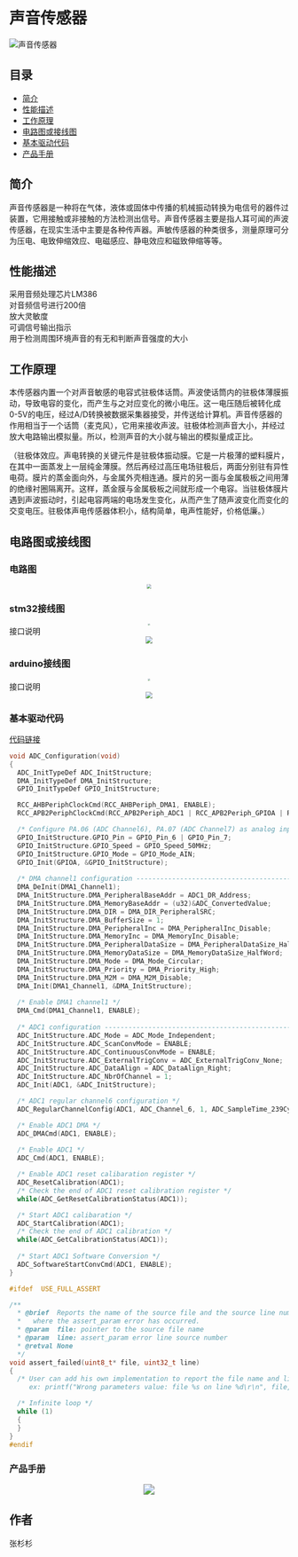 # 声音传感器
![声音传感器](./声音传感器.png)
## 目录
* [简介](#简介)
* [性能描述](#性能描述)
* [工作原理](#工作原理)
* [电路图或接线图](#电路图或接线图)
* [基本驱动代码](#基本驱动代码)
* [产品手册](#产品手册)


<a introduction="简介"></a>
## 简介
声音传感器是一种将在气体，液体或固体中传播的机械振动转换为电信号的器件过装置，它用接触或非接触的方法检测出信号。声音传感器主要是指人耳可闻的声波传感器，在现实生活中主要是各种传声器。声敏传感器的种类很多，测量原理可分为压电、电致伸缩效应、电磁感应、静电效应和磁致伸缩等等。<br/>

<a performance="性能描述"></a>
## 性能描述
采用音频处理芯片LM386<br/>
对音频信号进行200倍<br/>
放大灵敏度<br/>
可调信号输出指示<br/>
用于检测周围环境声音的有无和判断声音强度的大小<br/>

<a work="工作原理"></a>
## 工作原理
本传感器内置一个对声音敏感的电容式驻极体话筒。声波使话筒内的驻极体薄膜振动，导致电容的变化，而产生与之对应变化的微小电压。这一电压随后被转化成0-5V的电压，经过A/D转换被数据采集器接受，并传送给计算机。声音传感器的作用相当于一个话筒（麦克风），它用来接收声波。驻极体检测声音大小，并经过放大电路输出模拟量。所以，检测声音的大小就与输出的模拟量成正比。<br/>

（驻极体效应。声电转换的关键元件是驻极体振动膜。它是一片极薄的塑料膜片，在其中一面蒸发上一层纯金薄膜。然后再经过高压电场驻极后，两面分别驻有异性电荷。膜片的蒸金面向外，与金属外壳相连通。膜片的另一面与金属极板之间用薄的绝缘衬圈隔离开。这样，蒸金膜与金属极板之间就形成一个电容。当驻极体膜片遇到声波振动时，引起电容两端的电场发生变化，从而产生了随声波变化而变化的交变电压。驻极体声电传感器体积小，结构简单，电声性能好，价格低廉。）<br/>

<a picture="电路图或接线图"></a>
## 电路图或接线图
### 电路图
<div align=center>
<img src="./电路图.png" style="zoom:50%" />
</div>

### stm32接线图
<div align=center>
<img src="./stm32接线图.png" style="zoom:20%" />
</div>
接口说明<br/>
<div align=center>
<img src="./stm32.png" style="zoom:80%" />
</div>

### arduino接线图
<div align=center>
<img src="./arduino接线图.png" style="zoom:20%" />
</div>
接口说明<br/>
<div align=center>
<img src="./arduino.png" style="zoom:75%" />
</div>

<a daima="基本驱动代码"></a>
### 基本驱动代码
[代码链接]()
```cpp
void ADC_Configuration(void)
{
  ADC_InitTypeDef ADC_InitStructure;
  DMA_InitTypeDef DMA_InitStructure;
  GPIO_InitTypeDef GPIO_InitStructure;

  RCC_AHBPeriphClockCmd(RCC_AHBPeriph_DMA1, ENABLE);
  RCC_APB2PeriphClockCmd(RCC_APB2Periph_ADC1 | RCC_APB2Periph_GPIOA | RCC_APB2Periph_AFIO, ENABLE);

  /* Configure PA.06 (ADC Channel6), PA.07 (ADC Channel7) as analog input -------------------------*/
  GPIO_InitStructure.GPIO_Pin = GPIO_Pin_6 | GPIO_Pin_7;
  GPIO_InitStructure.GPIO_Speed = GPIO_Speed_50MHz;
  GPIO_InitStructure.GPIO_Mode = GPIO_Mode_AIN;
  GPIO_Init(GPIOA, &GPIO_InitStructure);   
   
  /* DMA channel1 configuration ----------------------------------------------*/
  DMA_DeInit(DMA1_Channel1);
  DMA_InitStructure.DMA_PeripheralBaseAddr = ADC1_DR_Address;
  DMA_InitStructure.DMA_MemoryBaseAddr = (u32)&ADC_ConvertedValue;
  DMA_InitStructure.DMA_DIR = DMA_DIR_PeripheralSRC;
  DMA_InitStructure.DMA_BufferSize = 1;
  DMA_InitStructure.DMA_PeripheralInc = DMA_PeripheralInc_Disable;
  DMA_InitStructure.DMA_MemoryInc = DMA_MemoryInc_Disable;
  DMA_InitStructure.DMA_PeripheralDataSize = DMA_PeripheralDataSize_HalfWord;
  DMA_InitStructure.DMA_MemoryDataSize = DMA_MemoryDataSize_HalfWord;
  DMA_InitStructure.DMA_Mode = DMA_Mode_Circular;
  DMA_InitStructure.DMA_Priority = DMA_Priority_High;
  DMA_InitStructure.DMA_M2M = DMA_M2M_Disable;
  DMA_Init(DMA1_Channel1, &DMA_InitStructure);
  
  /* Enable DMA1 channel1 */
  DMA_Cmd(DMA1_Channel1, ENABLE);
    
  /* ADC1 configuration ------------------------------------------------------*/
  ADC_InitStructure.ADC_Mode = ADC_Mode_Independent;
  ADC_InitStructure.ADC_ScanConvMode = ENABLE;
  ADC_InitStructure.ADC_ContinuousConvMode = ENABLE;
  ADC_InitStructure.ADC_ExternalTrigConv = ADC_ExternalTrigConv_None;
  ADC_InitStructure.ADC_DataAlign = ADC_DataAlign_Right;
  ADC_InitStructure.ADC_NbrOfChannel = 1;
  ADC_Init(ADC1, &ADC_InitStructure);

  /* ADC1 regular channel6 configuration */ 
  ADC_RegularChannelConfig(ADC1, ADC_Channel_6, 1, ADC_SampleTime_239Cycles5);

  /* Enable ADC1 DMA */
  ADC_DMACmd(ADC1, ENABLE);
  
  /* Enable ADC1 */
  ADC_Cmd(ADC1, ENABLE);

  /* Enable ADC1 reset calibaration register */   
  ADC_ResetCalibration(ADC1);
  /* Check the end of ADC1 reset calibration register */
  while(ADC_GetResetCalibrationStatus(ADC1));

  /* Start ADC1 calibaration */
  ADC_StartCalibration(ADC1);
  /* Check the end of ADC1 calibration */
  while(ADC_GetCalibrationStatus(ADC1));
     
  /* Start ADC1 Software Conversion */ 
  ADC_SoftwareStartConvCmd(ADC1, ENABLE);
}

#ifdef  USE_FULL_ASSERT

/**
  * @brief  Reports the name of the source file and the source line number
  *   where the assert_param error has occurred.
  * @param  file: pointer to the source file name
  * @param  line: assert_param error line source number
  * @retval None
  */
void assert_failed(uint8_t* file, uint32_t line)
{ 
  /* User can add his own implementation to report the file name and line number,
     ex: printf("Wrong parameters value: file %s on line %d\r\n", file, line) */

  /* Infinite loop */
  while (1)
  {
  }
}
#endif
```


<a shouce="产品手册"></a>
### 产品手册

<div align=center>
<img src="./shouce.png" style="zoom:120%" />
</div>

## 作者
张杉杉



